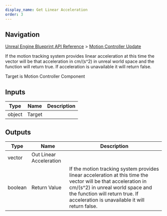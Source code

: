 ```yaml
---
display_name: Get Linear Acceleration
order: 3
---
```

## Navigation

[Unreal Engine Blueprint API Reference](https://dev.epicgames.com/documentation/en-us/unreal-engine/BlueprintAPI) > [Motion Controller Update](https://dev.epicgames.com/documentation/en-us/unreal-engine/BlueprintAPI/MotionControllerUpdate)

If the motion tracking system provides linear acceleration at this time the vector will be that acceleration in cm/(s^2) in unreal world space and the function will return true. If acceleration is unavailable it will return false.

Target is Motion Controller Component

## Inputs

| Type | Name | Description |
| --- | --- | --- |
| object | Target |  |

## Outputs

| Type | Name | Description |
| --- | --- | --- |
| vector | Out Linear Acceleration |  |
| boolean | Return Value | If the motion tracking system provides linear acceleration at this time the vector will be that acceleration in cm/(s^2) in unreal world space and the function will return true. If acceleration is unavailable it will return false. |
